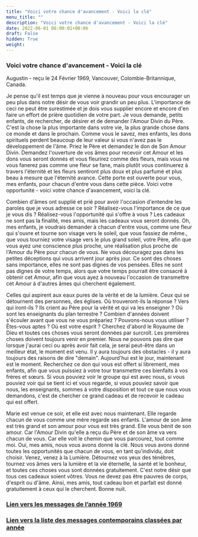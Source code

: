 ```yaml
---
title: "Voici votre chance d'avancement - Voici la clé"
menu_title: ""
description: "Voici votre chance d'avancement - Voici la clé"
date: 2022-06-01 06:00:01+00:06
draft: False
hidden: True
weight:
---
```

### Voici votre chance d'avancement - Voici la clé

Augustin - reçu le 24 Février 1969, Vancouver, Colombie-Britannique, Canada.

Je pense qu'il est temps que je vienne à nouveau pour vous encourager un peu plus dans notre désir de vous voir grandir un peu plus. L'importance de ceci ne peut être surestimée et je dois vous supplier encore et encore d'en faire un effort de prière quotidien de votre part. Je vous demande, petits enfants, de rechercher, de désirer et de demander l'Amour Divin du Père. C'est la chose la plus importante dans votre vie, la plus grande chose dans ce monde et dans le prochain. Comme vous le savez, mes enfants, les dons spirituels perdent beaucoup de leur valeur si vous n'avez pas le développement de l'âme. Priez le Père et demandez le don de Son Amour Divin. Demandez l'ouverture de vos âmes pour recevoir cet Amour et les dons vous seront donnés et vous fleurirez comme des fleurs, mais vous ne vous fanerez pas comme une fleur se fane, mais plutôt vous continuerez à travers l'éternité et les fleurs sentiront plus doux et plus parfumé et plus beau à mesure que l'éternité avance. Cette porte est ouverte pour vous, mes enfants, pour chacun d'entre vous dans cette pièce. Voici votre opportunité - voici votre chance d'avancement, voici la clé.

Combien d'âmes ont supplié et prié pour avoir l'occasion d'entendre les paroles que je vous adresse ce soir ? Réalisez-vous l'importance de ce que je vous dis ? Réalisez-vous l'opportunité qui s'offre à vous ? Les cadeaux ne sont pas la finalité, mes amis, mais les cadeaux vous seront donnés. Oh, mes enfants, je voudrais demander à chacun d'entre vous, comme une fleur qui s'ouvre et tourne son visage vers le soleil, que vous fassiez de même., que vous tourniez votre visage vers le plus grand soleil, votre Père, afin que vous ayez une conscience plus proche, une réalisation plus proche de l'Amour du Père pour chacun de vous. Ne vous découragez pas dans les petites déceptions qui vous arrivent jour après jour. Ce sont des choses sans importance, elles ne sont pas dignes de vos pensées. Elles ne sont pas dignes de votre temps, alors que votre temps pourrait être consacré à obtenir cet Amour, afin que vous ayez à nouveau l'occasion de transmettre cet Amour à d'autres âmes qui cherchent également. 

Celles qui aspirent aux eaux pures de la vérité et de la lumière. Ceux qui se détournent des personnes, des églises. Où trouveront-ils la réponse ? Vers qui iront-ils ? Ils crient au Père pour la vérité et qui va les enseigner ? Où sont les enseignants du plan terrestre ? Combien d'années doivent s'écouler avant que vous ne vous prépariez ? Pouvons-nous vous utiliser ? Êtes-vous aptes ? Où est votre esprit ? Cherchez d'abord le Royaume de Dieu et toutes ces choses vous seront données par surcroît. Les premières choses doivent toujours venir en premier. Nous ne pouvons pas dire que lorsque j'aurai ceci ou après avoir fait cela, je serai peut-être dans un meilleur état, le moment est venu. Il y aura toujours des obstacles - il y aura toujours des raisons de dire "demain". Aujourd'hui est le jour, maintenant est le moment. Recherchez ce don qui vous est offert si librement, mes enfants, afin que vous puissiez à votre tour transmettre ces bienfaits à vos frères et sœurs. Si vous pouviez voir le groupe qui est avec nous, si vous pouviez voir qui se tient ici et vous regarde, si vous pouviez savoir que nous, les enseignants, sommes à votre disposition et tout ce que nous vous demandons, c'est de chercher ce grand cadeau et de recevoir le cadeau qui est offert.

Marie est venue ce soir, et elle est avec nous maintenant. Elle regarde chacun de vous comme une mère regarde ses enfants. L'amour de son âme est très grand et son amour pour vous est très grand. Elle vous bénit de son amour. Car l'Amour Divin qu'elle a reçu du Père et de son âme va vers chacun de vous. Car elle voit le chemin que vous parcourez, tout comme moi. Oui, mes amis, nous vous avons donné la clé. Nous vous avons donné toutes les opportunités que chacun de vous, en tant qu'individu, doit choisir. Venez, venez à la Lumière. Détournez vos yeux des ténèbres, tournez vos âmes vers la lumière et la vie éternelle, la santé et le bonheur, et toutes ces choses vous sont données gratuitement. C'est notre désir que tous ces cadeaux soient vôtres. Vous ne devez pas être pauvres de corps, d'esprit ou d'âme. Ainsi, mes amis, tout cadeau bon et parfait est donné gratuitement à ceux qui le cherchent. Bonne nuit.




### [**Lien vers les messages de l’année 1969**](/fr-contemporary-messages/fr-contemporary-messages-by-date-order/fr-contemporary-messages-1969/)

### [**Lien vers la liste des messages contemporains classées par année**](/fr-contemporary-messages/fr-contemporary-messages-by-date-order/)
